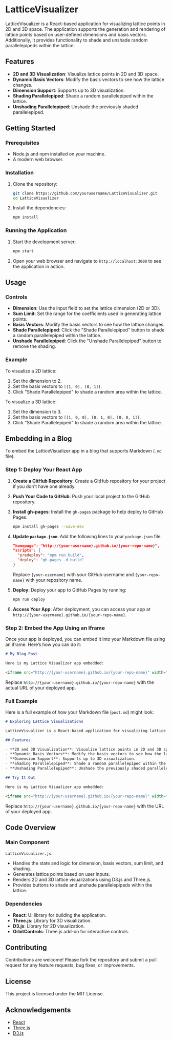 
# LatticeVisualizer

LatticeVisualizer is a React-based application for visualizing lattice points in 2D and 3D space. The application supports the generation and rendering of lattice points based on user-defined dimensions and basis vectors. Additionally, it provides functionality to shade and unshade random parallelepipeds within the lattice.

## Features

- **2D and 3D Visualization**: Visualize lattice points in 2D and 3D space.
- **Dynamic Basis Vectors**: Modify the basis vectors to see how the lattice changes.
- **Dimension Support**: Supports up to 3D visualization.
- **Shading Parallelepiped**: Shade a random parallelepiped within the lattice.
- **Unshading Parallelepiped**: Unshade the previously shaded parallelepiped.

## Getting Started

### Prerequisites

- Node.js and npm installed on your machine.
- A modern web browser.

### Installation

1. Clone the repository:
   ```sh
   git clone https://github.com/yourusername/LatticeVisualizer.git
   cd LatticeVisualizer
   ```

2. Install the dependencies:
   ```sh
   npm install
   ```

### Running the Application

1. Start the development server:
   ```sh
   npm start
   ```

2. Open your web browser and navigate to `http://localhost:3000` to see the application in action.

## Usage

### Controls

- **Dimension**: Use the input field to set the lattice dimension (2D or 3D).
- **Sum Limit**: Set the range for the coefficients used in generating lattice points.
- **Basis Vectors**: Modify the basis vectors to see how the lattice changes.
- **Shade Parallelepiped**: Click the "Shade Parallelepiped" button to shade a random parallelepiped within the lattice.
- **Unshade Parallelepiped**: Click the "Unshade Parallelepiped" button to remove the shading.

### Example

To visualize a 2D lattice:
1. Set the dimension to 2.
2. Set the basis vectors to `[[1, 0], [0, 1]]`.
3. Click "Shade Parallelepiped" to shade a random area within the lattice.

To visualize a 3D lattice:
1. Set the dimension to 3.
2. Set the basis vectors to `[[1, 0, 0], [0, 1, 0], [0, 0, 1]]`.
3. Click "Shade Parallelepiped" to shade a random area within the lattice.

## Embedding in a Blog

To embed the LatticeVisualizer app in a blog that supports Markdown (`.md` file):

### Step 1: Deploy Your React App

1. **Create a GitHub Repository**: Create a GitHub repository for your project if you don't have one already.
2. **Push Your Code to GitHub**: Push your local project to the GitHub repository.
3. **Install gh-pages**: Install the `gh-pages` package to help deploy to GitHub Pages.
   ```sh
   npm install gh-pages --save-dev
   ```

4. **Update `package.json`**: Add the following lines to your `package.json` file.
   ```json
   "homepage": "http://{your-username}.github.io/{your-repo-name}",
   "scripts": {
     "predeploy": "npm run build",
     "deploy": "gh-pages -d build"
   }
   ```
   Replace `{your-username}` with your GitHub username and `{your-repo-name}` with your repository name.

5. **Deploy**: Deploy your app to GitHub Pages by running:
   ```sh
   npm run deploy
   ```

6. **Access Your App**: After deployment, you can access your app at `http://{your-username}.github.io/{your-repo-name}`.

### Step 2: Embed the App Using an Iframe

Once your app is deployed, you can embed it into your Markdown file using an iframe. Here’s how you can do it:

```markdown
# My Blog Post

Here is my Lattice Visualizer app embedded:

<iframe src="http://{your-username}.github.io/{your-repo-name}" width="1024" height="768"></iframe>
```

Replace `http://{your-username}.github.io/{your-repo-name}` with the actual URL of your deployed app.

### Full Example

Here is a full example of how your Markdown file (`post.md`) might look:

```markdown
# Exploring Lattice Visualizations

LatticeVisualizer is a React-based application for visualizing lattice points in 2D and 3D space. The application supports the generation and rendering of lattice points based on user-defined dimensions and basis vectors. Additionally, it provides functionality to shade and unshade random parallelepipeds within the lattice.

## Features

- **2D and 3D Visualization**: Visualize lattice points in 2D and 3D space.
- **Dynamic Basis Vectors**: Modify the basis vectors to see how the lattice changes.
- **Dimension Support**: Supports up to 3D visualization.
- **Shading Parallelepiped**: Shade a random parallelepiped within the lattice.
- **Unshading Parallelepiped**: Unshade the previously shaded parallelepiped.

## Try It Out

Here is my Lattice Visualizer app embedded:

<iframe src="http://{your-username}.github.io/{your-repo-name}" width="1024" height="768"></iframe>
```

Replace `http://{your-username}.github.io/{your-repo-name}` with the URL of your deployed app.

## Code Overview

### Main Component

`LatticeVisualizer.js`:
- Handles the state and logic for dimension, basis vectors, sum limit, and shading.
- Generates lattice points based on user inputs.
- Renders 2D and 3D lattice visualizations using D3.js and Three.js.
- Provides buttons to shade and unshade parallelepipeds within the lattice.

### Dependencies

- **React**: UI library for building the application.
- **Three.js**: Library for 3D visualization.
- **D3.js**: Library for 2D visualization.
- **OrbitControls**: Three.js add-on for interactive controls.

## Contributing

Contributions are welcome! Please fork the repository and submit a pull request for any feature requests, bug fixes, or improvements.

## License

This project is licensed under the MIT License.

## Acknowledgements

- [React](https://reactjs.org/)
- [Three.js](https://threejs.org/)
- [D3.js](https://d3js.org/)

